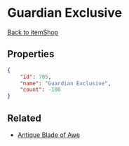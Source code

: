 # Guardian Exclusive

<no description available>

[Back to itemShop](../item-shops.md)

## Properties

```json
{
    "id": 785,
    "name": "Guardian Exclusive",
    "count": -100
}
```

## Related

- [Antique Blade of Awe](../items/21615-antique-blade-of-awe.md)

